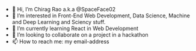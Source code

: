 - 👋 Hi, I’m Chirag Rao a.k.a @SpaceFace02
- 👀 I’m interested in Front-End Web Development, Data Science, Machine and Deep Learning and Sciency stuff.
- 🌱 I’m currently learning React in Web Development
- 💞️ I’m looking to collaborate on a project in a hackathon
- 📫 How to reach me: my email-address 

<!---
SpaceFace02/SpaceFace02 is a ✨ special ✨ repository because its `README.md` (this file) appears on your GitHub profile.
You can click the Preview link to take a look at your changes.
--->
